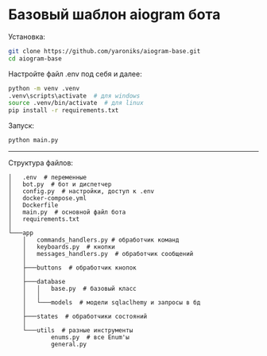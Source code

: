 # Базовый шаблон aiogram бота

Установка:

```bash
git clone https://github.com/yaroniks/aiogram-base.git
cd aiogram-base
```

Настройте файл .env под себя и далее:

```bash
python -m venv .venv
.venv\scripts\activate  # для windows
source .venv/bin/activate  # для linux
pip install -r requirements.txt
```

Запуск:

```bash
python main.py
```

---

Структура файлов:

```
│   .env  # переменные
│   bot.py  # бот и диспетчер
│   config.py  # настройки, доступ к .env
│   docker-compose.yml
│   Dockerfile
│   main.py  # основной файл бота
│   requirements.txt
│
└───app
    │   commands_handlers.py # обработчик команд
    │   keyboards.py  # кнопки
    │   messages_handlers.py  # обработчик сообщений
    │
    ├───buttons  # обработчик кнопок
    │
    ├───database
    │   │   base.py  # базовый класс
    │   │
    │   └───models  # модели sqlaclhemy и запросы в бд
    │
    ├───states  # обработчики состояний
    │
    └───utils  # разные инструменты
            enums.py  # все Enum'ы
            general.py
```
